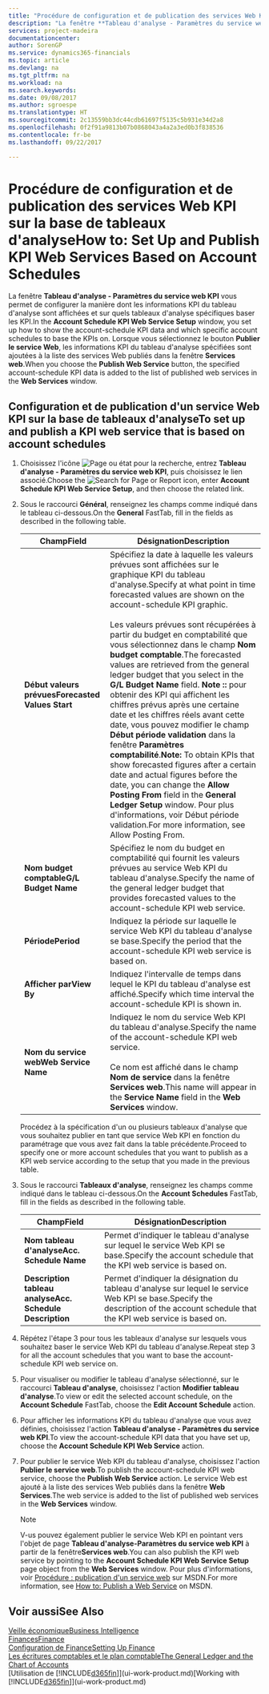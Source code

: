 ```yaml
---
title: "Procédure de configuration et de publication des services Web KPI sur la base de tableaux d'analyse | Microsoft Docs"
description: "La fenêtre **Tableau d'analyse - Paramètres du service web KPI** vous permet de configurer la manière dont les informations KPI du tableau d'analyse sont affichées et sur quels tableaux d'analyse spécifiques baser les KPI."
services: project-madeira
documentationcenter: 
author: SorenGP
ms.service: dynamics365-financials
ms.topic: article
ms.devlang: na
ms.tgt_pltfrm: na
ms.workload: na
ms.search.keywords: 
ms.date: 09/08/2017
ms.author: sgroespe
ms.translationtype: HT
ms.sourcegitcommit: 2c13559bb3dc44cdb61697f5135c5b931e34d2a8
ms.openlocfilehash: 0f2f91a9813b07b0868043a4a2a3ed0b3f838536
ms.contentlocale: fr-be
ms.lasthandoff: 09/22/2017

---
```

# <a name="how-to-set-up-and-publish-kpi-web-services-based-on-account-schedules"></a><span data-ttu-id="d6034-103">Procédure de configuration et de publication des services Web KPI sur la base de tableaux d'analyse</span><span class="sxs-lookup"><span data-stu-id="d6034-103">How to: Set Up and Publish KPI Web Services Based on Account Schedules</span></span>
<span data-ttu-id="d6034-104">La fenêtre **Tableau d'analyse - Paramètres du service web KPI** vous permet de configurer la manière dont les informations KPI du tableau d'analyse sont affichées et sur quels tableaux d'analyse spécifiques baser les KPI.</span><span class="sxs-lookup"><span data-stu-id="d6034-104">In the **Account Schedule KPI Web Service Setup** window, you set up how to show the account-schedule KPI data and which specific account schedules to base the KPIs on.</span></span> <span data-ttu-id="d6034-105">Lorsque vous sélectionnez le bouton **Publier le service Web**, les informations KPI du tableau d'analyse spécifiées sont ajoutées à la liste des services Web publiés dans la fenêtre **Services web**.</span><span class="sxs-lookup"><span data-stu-id="d6034-105">When you choose the **Publish Web Service** button, the specified account-schedule KPI data is added to the list of published web services in the **Web Services** window.</span></span>  

## <a name="to-set-up-and-publish-a-kpi-web-service-that-is-based-on-account-schedules"></a><span data-ttu-id="d6034-106">Configuration et de publication d'un service Web KPI sur la base de tableaux d'analyse</span><span class="sxs-lookup"><span data-stu-id="d6034-106">To set up and publish a KPI web service that is based on account schedules</span></span>  

1.  <span data-ttu-id="d6034-107">Choisissez l'icône ![Page ou état pour la recherche](media/ui-search/search_small.png "Page ou état pour la recherche"), entrez **Tableau d'analyse - Paramètres du service web KPI**, puis choisissez le lien associé.</span><span class="sxs-lookup"><span data-stu-id="d6034-107">Choose the ![Search for Page or Report](media/ui-search/search_small.png "Search for Page or Report icon") icon, enter **Account Schedule KPI Web Service Setup**, and then choose the related link.</span></span>  
2.  <span data-ttu-id="d6034-108">Sous le raccourci **Général**, renseignez les champs comme indiqué dans le tableau ci-dessous.</span><span class="sxs-lookup"><span data-stu-id="d6034-108">On the **General** FastTab, fill in the fields as described in the following table.</span></span>  

    |<span data-ttu-id="d6034-109">Champ</span><span class="sxs-lookup"><span data-stu-id="d6034-109">Field</span></span>|<span data-ttu-id="d6034-110">Désignation</span><span class="sxs-lookup"><span data-stu-id="d6034-110">Description</span></span>|  
    |---------------------------------|---------------------------------------|  
    |<span data-ttu-id="d6034-111">**Début valeurs prévues**</span><span class="sxs-lookup"><span data-stu-id="d6034-111">**Forecasted Values Start**</span></span>|<span data-ttu-id="d6034-112">Spécifiez la date à laquelle les valeurs prévues sont affichées sur le graphique KPI du tableau d'analyse.</span><span class="sxs-lookup"><span data-stu-id="d6034-112">Specify at what point in time forecasted values are shown on the account-schedule KPI graphic.</span></span><br /><br /> <span data-ttu-id="d6034-113">Les valeurs prévues sont récupérées à partir du budget en comptabilité que vous sélectionnez dans le champ **Nom budget comptable**.</span><span class="sxs-lookup"><span data-stu-id="d6034-113">The forecasted values are retrieved from the general ledger budget that you select in the **G/L Budget Name** field.</span></span> <span data-ttu-id="d6034-114">**Note ::** pour obtenir des KPI qui affichent les chiffres prévus après une certaine date et les chiffres réels avant cette date, vous pouvez modifier le champ **Début période validation** dans la fenêtre **Paramètres comptabilité**.</span><span class="sxs-lookup"><span data-stu-id="d6034-114">**Note:**  To obtain KPIs that show forecasted figures after a certain date and actual figures before the date, you can change the **Allow Posting From** field in the **General Ledger Setup** window.</span></span> <span data-ttu-id="d6034-115">Pour plus d'informations, voir Début période validation.</span><span class="sxs-lookup"><span data-stu-id="d6034-115">For more information, see Allow Posting From.</span></span>|  
    |<span data-ttu-id="d6034-116">**Nom budget comptable**</span><span class="sxs-lookup"><span data-stu-id="d6034-116">**G/L Budget Name**</span></span>|<span data-ttu-id="d6034-117">Spécifiez le nom du budget en comptabilité qui fournit les valeurs prévues au service Web KPI du tableau d'analyse.</span><span class="sxs-lookup"><span data-stu-id="d6034-117">Specify the name of the general ledger budget that provides forecasted values to the account-schedule KPI web service.</span></span>|  
    |<span data-ttu-id="d6034-118">**Période**</span><span class="sxs-lookup"><span data-stu-id="d6034-118">**Period**</span></span>|<span data-ttu-id="d6034-119">Indiquez la période sur laquelle le service Web KPI du tableau d'analyse se base.</span><span class="sxs-lookup"><span data-stu-id="d6034-119">Specify the period that the account-schedule KPI web service is based on.</span></span>|  
    |<span data-ttu-id="d6034-120">**Afficher par**</span><span class="sxs-lookup"><span data-stu-id="d6034-120">**View By**</span></span>|<span data-ttu-id="d6034-121">Indiquez l'intervalle de temps dans lequel le KPI du tableau d'analyse est affiché.</span><span class="sxs-lookup"><span data-stu-id="d6034-121">Specify which time interval the account-schedule KPI is shown in.</span></span>|  
    |<span data-ttu-id="d6034-122">**Nom du service web**</span><span class="sxs-lookup"><span data-stu-id="d6034-122">**Web Service Name**</span></span>|<span data-ttu-id="d6034-123">Indiquez le nom du service Web KPI du tableau d'analyse.</span><span class="sxs-lookup"><span data-stu-id="d6034-123">Specify the name of the account-schedule KPI web service.</span></span><br /><br /> <span data-ttu-id="d6034-124">Ce nom est affiché dans le champ **Nom de service** dans la fenêtre **Services web**.</span><span class="sxs-lookup"><span data-stu-id="d6034-124">This name will appear in the **Service Name** field in the **Web Services** window.</span></span>|  

    <span data-ttu-id="d6034-125">Procédez à la spécification d'un ou plusieurs tableaux d'analyse que vous souhaitez publier en tant que service Web KPI en fonction du paramétrage que vous avez fait dans la table précédente.</span><span class="sxs-lookup"><span data-stu-id="d6034-125">Proceed to specify one or more account schedules that you want to publish as a KPI web service according to the setup that you made in the previous table.</span></span>  

3.  <span data-ttu-id="d6034-126">Sous le raccourci **Tableaux d'analyse**, renseignez les champs comme indiqué dans le tableau ci-dessous.</span><span class="sxs-lookup"><span data-stu-id="d6034-126">On the **Account Schedules** FastTab, fill in the fields as described in the following table.</span></span>  

    |<span data-ttu-id="d6034-127">Champ</span><span class="sxs-lookup"><span data-stu-id="d6034-127">Field</span></span>|<span data-ttu-id="d6034-128">Désignation</span><span class="sxs-lookup"><span data-stu-id="d6034-128">Description</span></span>|  
    |---------------------------------|---------------------------------------|  
    |<span data-ttu-id="d6034-129">**Nom tableau d'analyse**</span><span class="sxs-lookup"><span data-stu-id="d6034-129">**Acc. Schedule Name**</span></span>|<span data-ttu-id="d6034-130">Permet d'indiquer le tableau d'analyse sur lequel le service Web KPI se base.</span><span class="sxs-lookup"><span data-stu-id="d6034-130">Specify the account schedule that the KPI web service is based on.</span></span>|  
    |<span data-ttu-id="d6034-131">**Description tableau analyse**</span><span class="sxs-lookup"><span data-stu-id="d6034-131">**Acc. Schedule Description**</span></span>|<span data-ttu-id="d6034-132">Permet d'indiquer la désignation du tableau d'analyse sur lequel le service Web KPI se base.</span><span class="sxs-lookup"><span data-stu-id="d6034-132">Specify the description of the account schedule that the KPI web service is based on.</span></span>|  

4.  <span data-ttu-id="d6034-133">Répétez l'étape 3 pour tous les tableaux d'analyse sur lesquels vous souhaitez baser le service Web KPI du tableau d'analyse.</span><span class="sxs-lookup"><span data-stu-id="d6034-133">Repeat step 3 for all the account schedules that you want to base the account-schedule KPI web service on.</span></span>  
5.  <span data-ttu-id="d6034-134">Pour visualiser ou modifier le tableau d'analyse sélectionné, sur le raccourci **Tableau d'analyse**, choisissez l'action **Modifier tableau d'analyse**.</span><span class="sxs-lookup"><span data-stu-id="d6034-134">To view or edit the selected account schedule, on the **Account Schedule** FastTab, choose the **Edit Account Schedule** action.</span></span>  
6.  <span data-ttu-id="d6034-135">Pour afficher les informations KPI du tableau d'analyse que vous avez définies, choisissez l'action **Tableau d'analyse - Paramètres du service web KPI**.</span><span class="sxs-lookup"><span data-stu-id="d6034-135">To view the account-schedule KPI data that you have set up, choose the **Account Schedule KPI Web Service** action.</span></span>  
7.  <span data-ttu-id="d6034-136">Pour publier le service Web KPI du tableau d'analyse, choisissez l'action **Publier le service web**.</span><span class="sxs-lookup"><span data-stu-id="d6034-136">To publish the account-schedule KPI web service, choose the **Publish Web Service** action.</span></span> <span data-ttu-id="d6034-137">Le service Web est ajouté à la liste des services Web publiés dans la fenêtre **Web Services**.</span><span class="sxs-lookup"><span data-stu-id="d6034-137">The web service is added to the list of published web services in the **Web Services** window.</span></span>  

    > [!NOTE]  
    >  <span data-ttu-id="d6034-138">V-us pouvez également publier le service Web KPI en pointant vers l'objet de page **Tableau d'analyse\-Paramètres du service web KPI** à partir de la fenêtre**Services web**.</span><span class="sxs-lookup"><span data-stu-id="d6034-138">You can also publish the KPI web service by pointing to the **Account Schedule KPI Web Service Setup** page object from the **Web Services** window.</span></span> <span data-ttu-id="d6034-139">Pour plus d'informations, voir [Procédure : publication d'un service web](https://msdn.microsoft.com/en-us/library/dd338978.aspx) sur MSDN.</span><span class="sxs-lookup"><span data-stu-id="d6034-139">For more information, see [How to: Publish a Web Service](https://msdn.microsoft.com/en-us/library/dd338978.aspx) on MSDN.</span></span>  

## <a name="see-also"></a><span data-ttu-id="d6034-140">Voir aussi</span><span class="sxs-lookup"><span data-stu-id="d6034-140">See Also</span></span>  
[<span data-ttu-id="d6034-141">Veille économique</span><span class="sxs-lookup"><span data-stu-id="d6034-141">Business Intelligence</span></span>](bi.md)  
[<span data-ttu-id="d6034-142">Finances</span><span class="sxs-lookup"><span data-stu-id="d6034-142">Finance</span></span>](finance.md)  
[<span data-ttu-id="d6034-143">Configuration de Finance</span><span class="sxs-lookup"><span data-stu-id="d6034-143">Setting Up Finance</span></span>](finance-setup-finance.md)  
[<span data-ttu-id="d6034-144">Les écritures comptables et le plan comptable</span><span class="sxs-lookup"><span data-stu-id="d6034-144">The General Ledger and the Chart of Accounts</span></span>](finance-general-ledger.md)  
<span data-ttu-id="d6034-145">[Utilisation de [!INCLUDE[d365fin](includes/d365fin_md.md)]](ui-work-product.md)</span><span class="sxs-lookup"><span data-stu-id="d6034-145">[Working with [!INCLUDE[d365fin](includes/d365fin_md.md)]](ui-work-product.md)</span></span>

